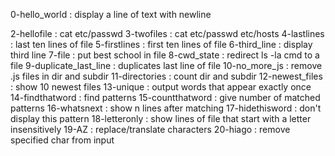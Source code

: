 0-hello_world : display a line of text with newline

2-hellofile : cat etc/passwd
3-twofiles : cat etc/passwd etc/hosts
4-lastlines : last ten lines of file
5-firstlines : first ten lines of file
6-third_line : display third line
7-file : put best school in file
8-cwd_state : redirect ls -la cmd to a file
9-duplicate_last_line : duplicates last line of file
10-no_more_js : remove .js files in dir and subdir
11-directories : count dir and subdir
12-newest_files : show 10 newest files
13-unique : output words that appear exactly once
14-findthatword : find patterns
15-countthatword : give number of matched patterns
16-whatsnext : show n lines after matching
17-hidethisword : don't display this pattern
18-letteronly : show lines of file that start with a letter insensitively
19-AZ : replace/translate characters
20-hiago : remove specified char from input
